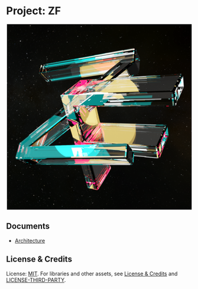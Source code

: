 # Project: ZF

<p align="center"><img width=500 src="./zf/assets/ZF.png" /></p>

## Documents

- [Architecture](./docs/architecture.md)

## License & Credits

License: [MIT](./LICENSE). For libraries and other assets, see [License & Credits](./CREDITS.md) and [LICENSE-THIRD-PARTY](./docs/LICENSE-THIRD-PARTY).